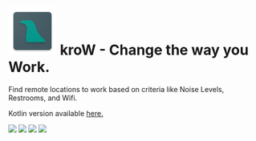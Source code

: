 <h1><img src="/app/src/main/res/mipmap-xhdpi/ic_launcher.png"></img>    kroW - Change the way you Work.</h1>

Find remote locations to work based on criteria like Noise Levels, Restrooms, and Wifi.

Kotlin version available [here.](https://github.com/trickedoutdavid/Krow-Kotlin)

<img src="https://github.com/trickedoutdavid/Krow-Kotlin/blob/master/screenshots/a.png" width="200px"></img>
<img src="https://github.com/trickedoutdavid/Krow-Kotlin/blob/master/screenshots/b.png" width="200px"></img>
<img src="https://github.com/trickedoutdavid/Krow-Kotlin/blob/master/screenshots/d.png" width="200px"></img>
<img src="https://github.com/trickedoutdavid/Krow-Kotlin/blob/master/screenshots/f.png" width="200px"></img>
